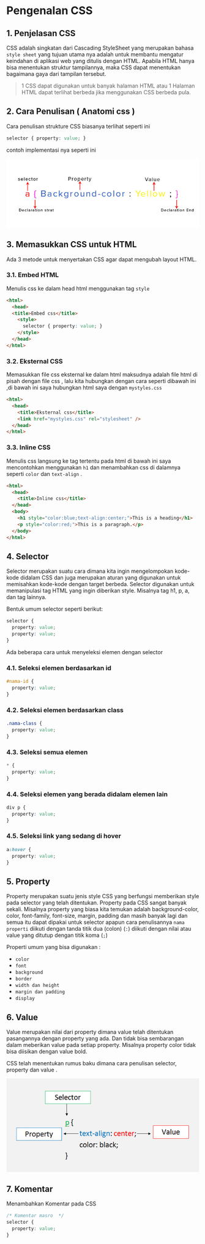 # Pengenalan CSS

## 1. Penjelasan CSS

 CSS adalah singkatan dari Cascading StyleSheet yang merupakan bahasa `style sheet` yang tujuan utama nya adalah untuk membantu mengatur keindahan di aplikasi web yang ditulis dengan HTML. Apabila HTML hanya bisa menentukan struktur tampilannya, maka CSS dapat menentukan bagaimana gaya dari tampilan tersebut.

 
 > 1 CSS dapat digunakan untuk banyak halaman HTML atau 1 Halaman HTML dapat terlihat berbeda jika menggunakan CSS berbeda pula.

## 2. Cara Penulisan ( Anatomi css )

Cara penulisan strukture CSS biasanya terlihat seperti ini

```css
selector { property: value; }
```

contoh implementasi nya seperti ini 

![alt text](img/anatomi.jpg)
<!-- 


```css
h1 { color: red; }
``` -->

## 3. Memasukkan CSS untuk HTML

Ada 3 metode untuk menyertakan CSS agar dapat mengubah layout HTML.

### 3.1. Embed HTML

Menulis css ke dalam head html menggunakan tag `style`

```html
<html> 
  <head>
  <title>Embed css</title>
    <style>
      selector { property: value; }
    </style>
  </head>
</html>
```

### 3.2. Eksternal CSS

Memasukkan file css eksternal ke dalam html maksudnya adalah file html di pisah dengan file css , lalu kita hubungkan dengan cara seperti dibawah ini ,di bawah ini saya hubungkan html saya dengan `mystyles.css`

```html
<html>
  <head>
    <title>Eksternal css</title>
    <link href="mystyles.css" rel="stylesheet" />
  </head>
</html>
```

### 3.3. Inline CSS

Menulis css langsung ke tag tertentu pada html di bawah ini saya mencontohkan menggunakan `h1` dan menambahkan css di dalamnya seperti `color` dan `text-align` .

```html
<html> 
  <head>
    <title>Inline css</title>
  </head>
  <body>
    <h1 style="color:blue;text-align:center;">This is a heading</h1>
    <p style="color:red;">This is a paragraph.</p>
  </body>
</html>
```

## 4. Selector

Selector merupakan suatu cara dimana kita ingin mengelompokan kode-kode didalam CSS dan juga merupakan aturan yang digunakan untuk memisahkan kode-kode dengan target berbeda. Selector digunakan untuk memanipulasi tag HTML yang ingin diberikan style. Misalnya tag h1, p, a, dan tag lainnya.

Bentuk umum selector seperti berikut:

```css
selector {
  property: value;
  property: value;
}
```

Ada beberapa cara untuk menyeleksi elemen dengan selector 

### 4.1. Seleksi elemen berdasarkan id

```css
#nama-id {
  property: value;
}
```

### 4.2. Seleksi elemen berdasarkan class

```css
.nama-class {
  property: value;
}
```

### 4.3. Seleksi semua elemen

```css
* {
  property: value;
}
```

### 4.4. Seleksi elemen yang berada didalam elemen lain

```css
div p {
  property: value;
}
```

### 4.5. Seleksi link yang sedang di hover

```css
a:hover {
  property: value;
}
```

## 5. Property

Property merupakan suatu jenis style CSS yang berfungsi memberikan style pada selector yang telah ditentukan. Property pada CSS sangat banyak sekali. Misalnya property yang biasa kita temukan adalah background-color, color, font-family, font-size, margin, padding dan masih banyak lagi dan semua itu dapat dipakai untuk selector apapun cara penulisannya `nama properti` diikuti dengan tanda titik dua (colon) (`:`) diikuti dengan nilai atau value yang ditutup dengan titik koma (`;`)

Properti umum yang bisa digunakan :

- `color`
- `font`
- `background`
- `border`
- `width dan height`
- `margin dan padding`
- `display`

## 6. Value

Value merupakan nilai dari property dimana value telah ditentukan pasangannya dengan property yang ada. Dan tidak bisa sembarangan dalam meberikan value pada setiap property. Misalnya property color tidak bisa diisikan dengan value bold.

CSS telah menentukan rumus baku dimana cara penulisan selector, property dan value .

![alt text](img/anatomi2.jpg)


## 7. Komentar

Menambahkan Komentar pada CSS

```css
/* Komentar masro  */
selector {
  property: value;
}
```
